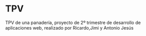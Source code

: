 # TPV
TPV de una panadería, proyecto de 2º trimestre de desarrollo de aplicaciones web, realizado por Ricardo,Jimi y Antonio Jesús
